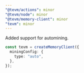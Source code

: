 ```yaml
---
"@tevm/actions": minor
"@tevm/node": minor
"@tevm/memory-client": minor
"tevm": minor
---
```


Added support for automining.

```typescript
const tevm = createMemoryClient({
  miningConfig: {
    type: "auto",
  },
});
```

